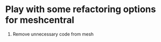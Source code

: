 Play with some refactoring options for meshcentral
=====================================================

1. Remove unnecessary code from mesh